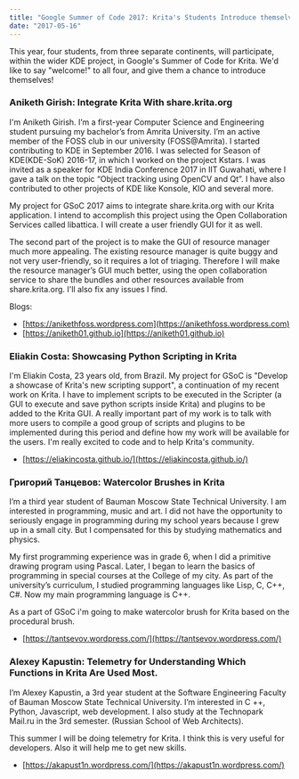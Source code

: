 ```yaml
---
title: "Google Summer of Code 2017: Krita's Students Introduce themselves"
date: "2017-05-16"
---
```


This year, four students, from three separate continents, will participate, within the wider KDE project, in Google's Summer of Code for Krita. We'd like to say "welcome!" to all four, and give them a chance to introduce themselves!

### Aniketh Girish: Integrate Krita With share.krita.org

I'm Aniketh Girish. I’m a first-year Computer Science and Engineering student pursuing my bachelor’s from Amrita University. I’m an active member of the FOSS club in our university (FOSS@Amrita). I started contributing to KDE in September 2016. I was selected for Season of KDE(KDE-SoK) 2016-17, in which I worked on the project Kstars. I was invited as a speaker for KDE India Conference 2017 in IIT Guwahati, where I gave a talk on the topic “Object tracking using OpenCV and Qt”. I have also contributed to other projects of KDE like Konsole, KIO and several more.

My project for GSoC 2017 aims to integrate share.krita.org with our Krita application. I intend to accomplish this project using the Open Collaboration Services called libattica. I will create a user friendly GUI for it as well.

The second part of the project is to make the GUI of resource manager much more appealing. The existing resource manager is quite buggy and not very user-friendly, so it requires a lot of triaging. Therefore I will make the resource manager’s GUI much better, using the open collaboration service to share the bundles and other resources available from share.krita.org. I'll also fix any issues I find.

Blogs:

- [https://anikethfoss.wordpress.com](https://anikethfoss.wordpress.com)
- [https://aniketh01.github.io](https://aniketh01.github.io)

### Eliakin Costa: Showcasing Python Scripting in Krita

I'm Eliakin Costa, 23 years old, from Brazil. My project for GSoC is "Develop a showcase of Krita's new scripting support", a continuation of my recent work on Krita. I have to implement scripts to be executed in the Scripter (a GUI to execute and save python scripts inside Krita) and plugins to be added to the Krita GUI. A really important part of my work is to talk with more users to compile a good group of scripts and plugins to be implemented during this period and define how my work will be available for the users. I'm really excited to code and to help Krita's community.

- [https://eliakincosta.github.io/](https://eliakincosta.github.io/)

### Григорий Танцевов: Watercolor Brushes in Krita

I’m a third year student of Bauman Moscow State Technical University. I am interested in programming, music and art. I did not have the opportunity to seriously engage in programming during my school years because I grew up in a small city. But I compensated for this by studying mathematics and physics.

My first programming experience was in grade 6, when I did a primitive drawing program using Pascal. Later, I began to learn the basics of programming in special courses at the College of my city. As part of the university’s curriculum, I studied programming languages like Lisp, C, C++, C#. Now my main programming language is C++.

As a part of GSoC i'm going to make watercolor brush for Krita based on the procedural brush.

- [https://tantsevov.wordpress.com/](https://tantsevov.wordpress.com/)

### Alexey Kapustin: Telemetry for Understanding Which Functions in Krita Are Used Most.

I’m Alexey Kapustin, a 3rd year student at the Software Engineering Faculty of Bauman Moscow State Technical University. I’m interested in C ++, Python, Javascript, web development. I also study at the Technopark Mail.ru in the 3rd semester. (Russian School of Web Architects).

This summer I will be doing telemetry for Krita. I think this is very useful for developers. Also it will help me to get new skills.

- [https://akapust1n.wordpress.com/](https://akapust1n.wordpress.com/)
